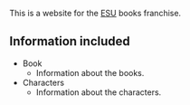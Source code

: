 This is a website for the [ESU](https://www.esufranchise.com) books franchise.

## Information included

* Book
    - Information about the books.
* Characters
    - Information about the characters.